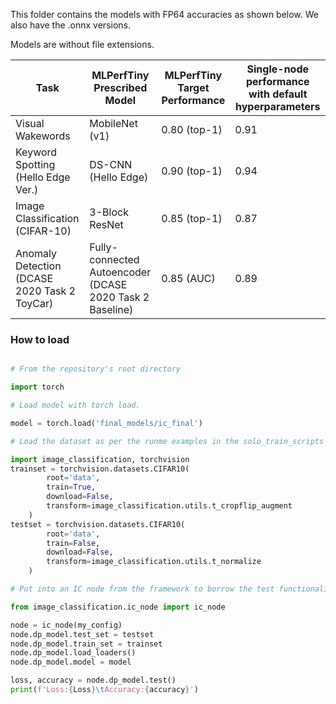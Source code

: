 This folder contains the models with FP64 accuracies as shown below.
We also have the .onnx versions.

Models are without file extensions.

| Task                                         	| MLPerfTiny Prescribed  Model                             	| MLPerfTiny Target Performance 	| Single-node performance with  default hyperparameters 	|
|----------------------------------------------	|----------------------------------------------------------	|-------------------------------	|-------------------------------------------	|
| Visual Wakewords                             	| MobileNet (v1)                                           	| 0.80 (top-1)                  	| 0.91                                      	|
| Keyword Spotting (Hello Edge Ver.)           	| DS-CNN (Hello Edge)                                      	| 0.90 (top-1)                  	| 0.94                                      	|
| Image Classification (CIFAR-10)              	| 3-Block ResNet                                           	| 0.85 (top-1)                  	| 0.87                                      	|
| Anomaly Detection (DCASE 2020 Task 2 ToyCar) 	| Fully-connected Autoencoder (DCASE 2020 Task 2 Baseline) 	| 0.85 (AUC)                    	| 0.89                                      	|


### How to load

```Python

# From the repository's root directory

import torch

# Load model with torch load.

model = torch.load('final_models/ic_final')

# Load the dataset as per the runme examples in the solo_train_scripts directory

import image_classification, torchvision
trainset = torchvision.datasets.CIFAR10(
        root='data',
        train=True,
        download=False,
        transform=image_classification.utils.t_cropflip_augment
    )
testset = torchvision.datasets.CIFAR10(
        root='data',
        train=False,
        download=False,
        transform=image_classification.utils.t_normalize
    )

# Put into an IC node from the framework to borrow the test functionality (you can also make a test function yourself)

from image_classification.ic_node import ic_node

node = ic_node(my_config)
node.dp_model.test_set = testset
node.dp_model.train_set = trainset
node.dp_model.load_loaders()
node.dp_model.model = model

loss, accuracy = node.dp_model.test()
print(f'Loss:{Loss}\tAccuracy:{accuracy}')

```
